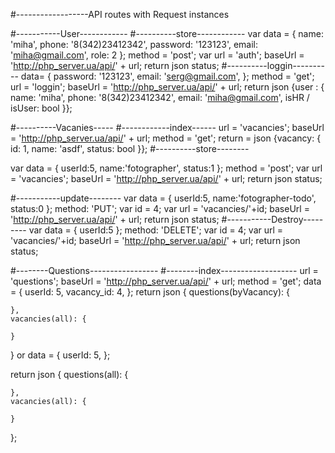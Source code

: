 #------------------API routes with Request instances


#-----------User------------
#----------store------------
var data = {
    name: 'miha',
    phone: '8(342)23412342',
    password: '123123',
    email: 'miha@gmail.com',
    role: 2
};
method = 'post';
var url = 'auth';
baseUrl = 'http://php_server.ua/api/' + url;
return json status;
#----------loggin----------
data= {
	password: '123123',
	email: 'serg@gmail.com',
};
method = 'get';
url = 'loggin';
baseUrl = 'http://php_server.ua/api/' + url;
return json {user : {
	name: 'miha',
    phone: '8(342)23412342',
    email: 'miha@gmail.com',
    isHR / isUser: bool
}};


#----------Vacanies-----
#------------index------
url = 'vacancies';
baseUrl = 'http://php_server.ua/api/' + url;
method = 'get';
return = json {vacancy: {
	id: 1,
	name: 'asdf',
	status: bool
}};
#----------store--------

var data = {
    userId:5,
    name:'fotographer',
    status:1
};
method = 'post';
var url = 'vacancies';
baseUrl = 'http://php_server.ua/api/' + url;
return json status;

#-----------update--------
var data = {
    userId:5,
    name:'fotographer-todo',
    status:0
};
method: 'PUT';
var id = 4;
var url = 'vacancies/'+id;
baseUrl = 'http://php_server.ua/api/' + url;
return json status;
#-----------Destroy---------
var data = {
    userId:5
};
method: 'DELETE';
var id = 4;
var url = 'vacancies/'+id;
baseUrl = 'http://php_server.ua/api/' + url;
return json status;

#--------Questions-----------------
#--------index-------------------
url = 'questions';
baseUrl = 'http://php_server.ua/api/' + url;
method = 'get';
data = {
	userId: 5,
	vacancy_id: 4,
};
return json {
    questions(byVacancy): {

    },
    vacancies(all): {

    }
}
or
data = {
	userId: 5,
};

return json {
    questions(all): {

    },
    vacancies(all): {

    }
};







